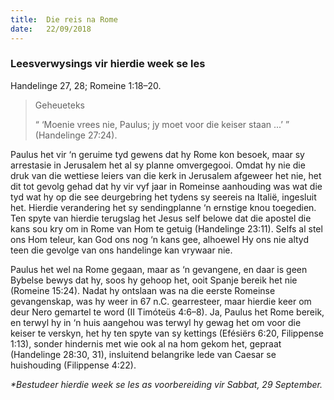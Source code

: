 ```yaml
---
title:  Die reis na Rome
date:   22/09/2018
---
```


### Leesverwysings vir hierdie week se les
Handelinge 27, 28; Romeine 1:18–20.

> <p>Geheueteks</p>
> “ ‘Moenie vrees nie, Paulus; jy moet voor die keiser staan ...’ ” (Handelinge 27:24).

Paulus het vir ‘n geruime tyd gewens dat hy Rome kon besoek, maar sy arrestasie in Jerusalem het al sy planne omvergegooi. Omdat hy nie die druk van die wettiese leiers van die kerk in Jerusalem afgeweer het nie, het dit tot gevolg gehad dat hy vir vyf jaar in Romeinse aanhouding was wat die tyd wat hy op die see deurgebring het tydens sy seereis na Italië, ingesluit het. Hierdie verandering het sy sendingplanne ‘n ernstige knou toegedien. Ten spyte van hierdie terugslag het Jesus self belowe dat die apostel die kans sou kry om in Rome van Hom te getuig (Handelinge 23:11). Selfs al stel ons Hom teleur, kan God ons nog ‘n kans gee, alhoewel Hy ons nie altyd teen die gevolge van ons handelinge kan vrywaar nie.

Paulus het wel na Rome gegaan, maar as ‘n gevangene, en daar is geen Bybelse bewys dat hy, soos hy gehoop het, ooit Spanje bereik het nie (Romeine 15:24). Nadat hy ontslaan was na die eerste Romeinse gevangenskap, was hy weer in 67 n.C. gearresteer, maar hierdie keer om deur Nero gemartel te word (II Timóteüs 4:6–8). Ja, Paulus het Rome bereik, en terwyl hy in ‘n huis aangehou was terwyl hy gewag het om voor die keiser te verskyn, het hy ten spyte van sy kettings (Efésiërs 6:20, Filippense 1:13), sonder hindernis met wie ook al na hom gekom het, gepraat (Handelinge 28:30, 31), insluitend belangrike lede van Caesar se huishouding (Filippense 4:22).

_*Bestudeer hierdie week se les as voorbereiding vir Sabbat, 29 September._